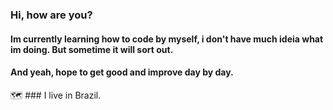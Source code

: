 ### Hi, how are you?
#### Im currently learning how to code by myself, i don't have much ideia what im doing. But sometime it will sort out. 
#### And yeah, hope to get good and improve day by day.
🗺️ ### I live in Brazil.

